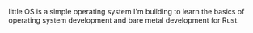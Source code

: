 little OS is a simple operating system I'm building to learn the basics of operating system development and bare metal development for Rust.
